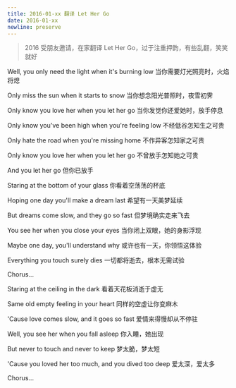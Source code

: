 ```yaml
---
title: 2016-01-xx 翻译 Let Her Go
date: 2016-01-xx
newline: preserve
---
```


> 2016 受朋友邀请，在家翻译 Let Her Go，过于注重押韵，有些乱翻，笑笑就好

Well, you only need the light when it's burning low
当你需要灯光照亮时，火焰将熄

Only miss the sun when it starts to snow
当你想念阳光普照时，夜雪初霁

Only know you love her when you let her go
当你发觉你还爱她时，放手停息

Only know you've been high when you're feeling low
不经低谷怎知生之可贵

Only hate the road when you're missing home
不作异客怎知家之可贵

Only know you love her when you let her go
不曾放手怎知她之可贵

And you let her go
但你已放手

Staring at the bottom of your glass
你看着空荡荡的杯底

Hoping one day you'll make a dream last
希望有一天美梦延续

But dreams come slow, and they go so fast
但梦境确实走来飞去

You see her when you close your eyes
当你闭上双眼，她的身影浮现

Maybe one day, you'll understand why
或许也有一天，你领悟这体验

Everything you touch surely dies
一切都将逝去，根本无需试验

Chorus...

Staring at the ceiling in the dark
看着天花板消逝于虚无

Same old empty feeling in your heart
同样的空虚让你变麻木

'Cause love comes slow, and it goes so fast
爱情来得慢却从不停驻

Well, you see her when you fall asleep
你入睡，她出现

But never to touch and never to keep
梦太脆，梦太短

'Cause you loved her too much, and you dived too deep
爱太深，爱太多

Chorus...

